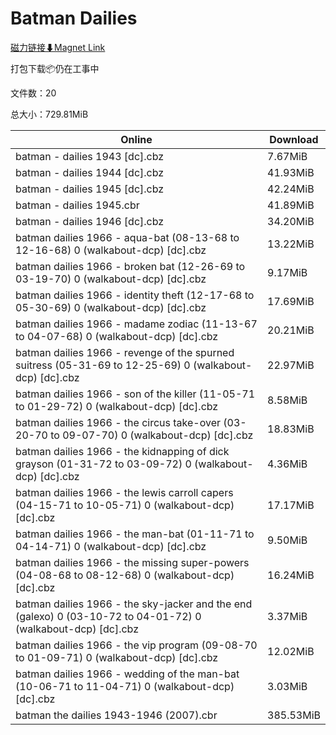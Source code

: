 # Batman Dailies

[磁力链接⬇Magnet Link](magnet:?xt=urn:btih:8b2cb863831d75cb249e8302608a52a4a1714930&dn=Batman%20Dailies)

打包下载📦仍在工事中

文件数：20

总大小：729.81MiB

Online | Download
--- | ---
batman - dailies 1943 \[dc\].cbz | 7.67MiB
batman - dailies 1944 \[dc\].cbz | 41.93MiB
batman - dailies 1945 \[dc\].cbz | 42.24MiB
batman - dailies 1945.cbr | 41.89MiB
batman - dailies 1946 \[dc\].cbz | 34.20MiB
batman dailies 1966 - aqua-bat (08-13-68 to 12-16-68) 0 (walkabout-dcp) \[dc\].cbz | 13.22MiB
batman dailies 1966 - broken bat (12-26-69 to 03-19-70) 0 (walkabout-dcp) \[dc\].cbz | 9.17MiB
batman dailies 1966 - identity theft (12-17-68 to 05-30-69) 0 (walkabout-dcp) \[dc\].cbz | 17.69MiB
batman dailies 1966 - madame zodiac (11-13-67 to 04-07-68) 0 (walkabout-dcp) \[dc\].cbz | 20.21MiB
batman dailies 1966 - revenge of the spurned suitress (05-31-69 to 12-25-69) 0 (walkabout-dcp) \[dc\].cbz | 22.97MiB
batman dailies 1966 - son of the killer (11-05-71 to 01-29-72) 0 (walkabout-dcp) \[dc\].cbz | 8.58MiB
batman dailies 1966 - the circus take-over (03-20-70 to 09-07-70) 0 (walkabout-dcp) \[dc\].cbz | 18.83MiB
batman dailies 1966 - the kidnapping of dick grayson (01-31-72 to 03-09-72) 0 (walkabout-dcp) \[dc\].cbz | 4.36MiB
batman dailies 1966 - the lewis carroll capers (04-15-71 to 10-05-71) 0 (walkabout-dcp) \[dc\].cbz | 17.17MiB
batman dailies 1966 - the man-bat (01-11-71 to 04-14-71) 0 (walkabout-dcp) \[dc\].cbz | 9.50MiB
batman dailies 1966 - the missing super-powers (04-08-68 to 08-12-68) 0 (walkabout-dcp) \[dc\].cbz | 16.24MiB
batman dailies 1966 - the sky-jacker and the end (galexo) 0 (03-10-72 to 04-01-72) 0 (walkabout-dcp) \[dc\].cbz | 3.37MiB
batman dailies 1966 - the vip program (09-08-70 to 01-09-71) 0 (walkabout-dcp) \[dc\].cbz | 12.02MiB
batman dailies 1966 - wedding of the man-bat (10-06-71 to 11-04-71) 0 (walkabout-dcp) \[dc\].cbz | 3.03MiB
batman the dailies 1943-1946 (2007).cbr | 385.53MiB